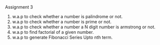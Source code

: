 Assignment 3

1. w.a.p to check whether a number is palindrome or not.
2. w.a.p to check whether a number is prime or not.
3. w.a.p to check whether a number a N digit number is armstrong or not.
4. w.a.p to find factorial of a given number.
5. w.a.p to generate Fibonacci Series Upto nth term.